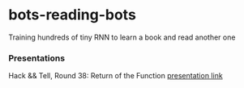# bots-reading-bots

Training hundreds of tiny RNN to learn a book and read another one

### Presentations

Hack && Tell, Round 38: Return of the Function [presentation link](https://thoppe.github.io/bots-reading-bots/HnT_pres.html#/)